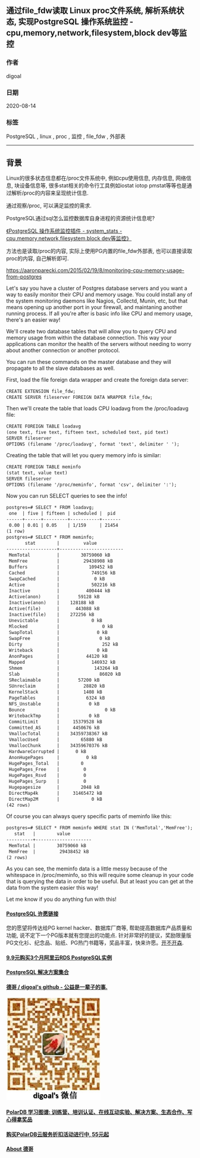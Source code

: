 ## 通过file_fdw读取 Linux proc文件系统, 解析系统状态, 实现PostgreSQL 操作系统监控 - cpu,memory,network,filesystem,block dev等监控    
    
### 作者    
digoal    
    
### 日期    
2020-08-14    
    
### 标签    
PostgreSQL , linux , proc , 监控 , file_fdw , 外部表      
    
----    
    
## 背景    
Linux的很多状态信息都在/proc文件系统中, 例如cpu使用信息, 内存信息, 网络信息, 块设备信息等, 很多stat相关的命令行工具例如iostat iotop pmstat等等也是通过解析/proc的内容来呈现统计信息.     
    
通过观察/proc, 可以满足监控的需求.    
    
PostgreSQL通过sql怎么监控数据库自身进程的资源统计信息呢?    
    
[《PostgreSQL 操作系统监控插件 - system_stats - cpu,memory,network,filesystem,block dev等监控》](../202007/20200709_02.md)      
    
方法也是读取/proc的内容, 实际上使用PG内置的file_fdw外部表, 也可以直接读取proc的内容, 自己解析即可.    
    
https://aaronparecki.com/2015/02/19/8/monitoring-cpu-memory-usage-from-postgres    
    
Let's say you have a cluster of Postgres database servers and you want a way to easily monitor their CPU and memory usage. You could install any of the system monitoring daemons like Nagios, Collectd, Munin, etc, but that means opening up another port in your firewall, and maintaning another running process. If all you're after is basic info like CPU and memory usage, there's an easier way!    
    
We'll create two database tables that will allow you to query CPU and memory usage from within the database connection. This way your applications can monitor the health of the servers without needing to worry about another connection or another protocol.    
    
You can run these commands on the master database and they will propagate to all the slave databases as well.    
    
First, load the file foreign data wrapper and create the foreign data server:    
    
```    
CREATE EXTENSION file_fdw;    
CREATE SERVER fileserver FOREIGN DATA WRAPPER file_fdw;    
```    
    
Then we'll create the table that loads CPU loadavg from the /proc/loadavg file:    
    
```    
CREATE FOREIGN TABLE loadavg     
(one text, five text, fifteen text, scheduled text, pid text)     
SERVER fileserver     
OPTIONS (filename '/proc/loadavg', format 'text', delimiter ' ');    
```    
    
Creating the table that will let you query memory info is similar:    
    
```    
CREATE FOREIGN TABLE meminfo     
(stat text, value text)     
SERVER fileserver     
OPTIONS (filename '/proc/meminfo', format 'csv', delimiter ':');    
```    
    
Now you can run SELECT queries to see the info!    
    
```    
postgres=# SELECT * FROM loadavg;    
 one  | five | fifteen | scheduled |  pid    
------+------+---------+-----------+-------    
 0.00 | 0.01 | 0.05    | 1/159     | 21454    
(1 row)    
postgres=# SELECT * FROM meminfo;    
       stat        |         value    
-------------------+------------------------    
 MemTotal          |        30759060 kB    
 MemFree           |         29438908 kB    
 Buffers           |           109452 kB    
 Cached            |            749156 kB    
 SwapCached        |             0 kB    
 Active            |            502216 kB    
 Inactive          |          400444 kB    
 Active(anon)      |       59128 kB    
 Inactive(anon)    |    128188 kB    
 Active(file)      |      443088 kB    
 Inactive(file)    |    272256 kB    
 Unevictable       |            0 kB    
 Mlocked           |                0 kB    
 SwapTotal         |              0 kB    
 SwapFree          |               0 kB    
 Dirty             |                252 kB    
 Writeback         |              0 kB    
 AnonPages         |          44120 kB    
 Mapped            |            146932 kB    
 Shmem             |             143264 kB    
 Slab              |               86020 kB    
 SReclaimable      |       57200 kB    
 SUnreclaim        |         28820 kB    
 KernelStack       |         1408 kB    
 PageTables        |          6324 kB    
 NFS_Unstable      |           0 kB    
 Bounce            |                 0 kB    
 WritebackTmp      |           0 kB    
 CommitLimit       |     15379528 kB    
 Committed_AS      |     4450676 kB    
 VmallocTotal      |    34359738367 kB    
 VmallocUsed       |        65880 kB    
 VmallocChunk      |    34359670376 kB    
 HardwareCorrupted |      0 kB    
 AnonHugePages     |          0 kB    
 HugePages_Total   |        0    
 HugePages_Free    |         0    
 HugePages_Rsvd    |         0    
 HugePages_Surp    |         0    
 Hugepagesize      |        2048 kB    
 DirectMap4k       |     31465472 kB    
 DirectMap2M       |            0 kB    
(42 rows)    
```    
    
Of course you can always query specific parts of meminfo like this:    
    
```    
postgres=# SELECT * FROM meminfo WHERE stat IN ('MemTotal','MemFree');    
   stat   |        value    
----------+---------------------    
 MemTotal |        30759060 kB    
 MemFree  |         29438452 kB    
(2 rows)    
```    
    
As you can see, the meminfo data is a little messy because of the whitespace in /proc/meminfo, so this will require some cleanup in your code that is querying the data in order to be useful. But at least you can get at the data from the system easier this way!    
    
Let me know if you do anything fun with this!    
  
  
  
  
  
  
  
  
  
  
  
  
  
  
  
  
  
  
  
  
  
  
  
  
  
  
  
  
  
  
  
  
  
  
  
  
  
  
  
#### [PostgreSQL 许愿链接](https://github.com/digoal/blog/issues/76 "269ac3d1c492e938c0191101c7238216")
您的愿望将传达给PG kernel hacker、数据库厂商等, 帮助提高数据库产品质量和功能, 说不定下一个PG版本就有您提出的功能点. 针对非常好的提议，奖励限量版PG文化衫、纪念品、贴纸、PG热门书籍等，奖品丰富，快来许愿。[开不开森](https://github.com/digoal/blog/issues/76 "269ac3d1c492e938c0191101c7238216").  
  
  
#### [9.9元购买3个月阿里云RDS PostgreSQL实例](https://www.aliyun.com/database/postgresqlactivity "57258f76c37864c6e6d23383d05714ea")
  
  
#### [PostgreSQL 解决方案集合](https://yq.aliyun.com/topic/118 "40cff096e9ed7122c512b35d8561d9c8")
  
  
#### [德哥 / digoal's github - 公益是一辈子的事.](https://github.com/digoal/blog/blob/master/README.md "22709685feb7cab07d30f30387f0a9ae")
  
  
![digoal's wechat](../pic/digoal_weixin.jpg "f7ad92eeba24523fd47a6e1a0e691b59")
  
  
#### [PolarDB 学习图谱: 训练营、培训认证、在线互动实验、解决方案、生态合作、写心得拿奖品](https://www.aliyun.com/database/openpolardb/activity "8642f60e04ed0c814bf9cb9677976bd4")
  
  
#### [购买PolarDB云服务折扣活动进行中, 55元起](https://www.aliyun.com/activity/new/polardb-yunparter?userCode=bsb3t4al "e0495c413bedacabb75ff1e880be465a")
  
  
#### [About 德哥](https://github.com/digoal/blog/blob/master/me/readme.md "a37735981e7704886ffd590565582dd0")
  
